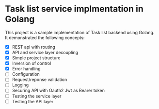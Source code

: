 # Task list service implmentation in Golang

This project is a sample implementation of Task list backend using Golang.
It demonstrated the following concepts:

- [x] REST api with routing
- [x] API and service layer decoupling
- [x] Simple project structure
- [x] Inversion of control
- [x] Error handling
- [ ] Configuration
- [ ] Request/reponse validation
- [ ] Logging
- [ ] Securing API with Oauth2 Jwt as Bearer token
- [ ] Testing the service layer
- [ ] Testing the API layer

